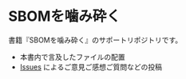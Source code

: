 # SBOMを噛み砕く
書籍『SBOMを噛み砕く』のサポートリポジトリです。

- 本書内で言及したファイルの配置
- [Issues](../..//issues) によるご意見ご感想ご質問などの投稿
